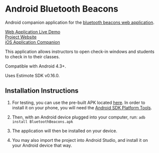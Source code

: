 # Android Bluetooth Beacons

Android companion application for the [bluetooth beacons web application](https://github.com/audreysharp/bluetooth-beacons).

[Web Application Live Demo](https://shibboleth-yechoorv.cloudapps.unc.edu)  
[Project Website](http://bluetoothbeacon.web.unc.edu/)  
[iOS Application Companion](https://github.com/audreysharp/ios-bluetooth-beacons)

This application allows instructors to open check-in windows and students to check in to their classes.

Compatible with Android 4.3+.

Uses Estimote SDK v0.16.0.

## Installation Instructions

1. For testing, you can use the pre-built APK located [here](https://github.com/audreysharp/android-bluetooth-beacons/blob/master/BluetoothBeacons.apk). In order to install it on your phone, you will need the [Android SDK Platform Tools](https://developer.android.com/studio/releases/platform-tools.html).

2. Then, with an Android device plugged into your computer, run: ```adb install BluetoothBeacons.apk```

3. The application will then be installed on your device.

4. You may also import the project into Android Studio, and install it on your Android device that way. 
